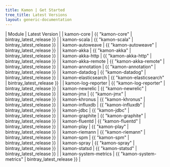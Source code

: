 ```yaml
---
title: Kamon | Get Started
tree_title: Latest Versions
layout: generic-documentation
---
```




| Module | Latest Version |
| kamon-core | {{ "kamon-core" | bintray_latest_release }} |
| kamon-scala | {{ "kamon-scala" | bintray_latest_release }} |
| kamon-autoweave | {{ "kamon-autoweave" | bintray_latest_release }} |
| kamon-akka | {{ "kamon-akka" | bintray_latest_release }} |
| kamon-akka-http | {{ "kamon-akka-http" | bintray_latest_release }} |
| kamon-akka-remote | {{ "kamon-akka-remote" | bintray_latest_release }} |
| kamon-annotation | {{ "kamon-annotation" | bintray_latest_release }} |
| kamon-datadog | {{ "kamon-datadog" | bintray_latest_release }} |
| kamon-elasticsearch | {{ "kamon-elasticsearch" | bintray_latest_release }} |
| kamon-log-reporter | {{ "kamon-log-reporter" | bintray_latest_release }} |
| kamon-newrelic | {{ "kamon-newrelic" | bintray_latest_release }} |
| kamon-jmx | {{ "kamon-jmx" | bintray_latest_release }} |
| kamon-khronus | {{ "kamon-khronus" | bintray_latest_release }} |
| kamon-influxdb | {{ "kamon-influxdb" | bintray_latest_release }} |
| kamon-jdbc | {{ "kamon-jdbc" | bintray_latest_release }} |
| kamon-graphite | {{ "kamon-graphite" | bintray_latest_release }} |
| kamon-fluentd | {{ "kamon-fluentd" | bintray_latest_release }} |
| kamon-play | {{ "kamon-play" | bintray_latest_release }} |
| kamon-riemann | {{ "kamon-riemann" | bintray_latest_release }} |
| kamon-spm | {{ "kamon-spm" | bintray_latest_release }} |
| kamon-spray | {{ "kamon-spray" | bintray_latest_release }} |
| kamon-statsd | {{ "kamon-statsd" | bintray_latest_release }} |
| kamon-system-metrics | {{ "kamon-system-metrics" | bintray_latest_release }} |